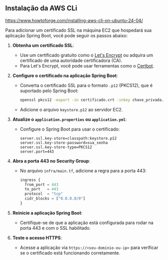 ## Instalação da AWS CLi

https://www.howtoforge.com/installing-aws-cli-on-ubuntu-24-04/

Para adicionar um certificado SSL na máquina EC2 que hospedará sua aplicação Spring Boot, você pode seguir os passos
abaixo:

1. **Obtenha um certificado SSL**:
    - Use um certificado gratuito como o [Let's Encrypt](https://letsencrypt.org/) ou adquira um certificado de uma
      autoridade certificadora (CA).
    - Para Let's Encrypt, você pode usar ferramentas como o [Certbot](https://certbot.eff.org/).

2. **Configure o certificado na aplicação Spring Boot**:
    - Converta o certificado SSL para o formato `.p12` (PKCS12), que é suportado pelo Spring Boot:
      ```bash
      openssl pkcs12 -export -in certificado.crt -inkey chave_privada.key -certfile cadeia_certificados.crt -out keystore.p12
      ```
    - Adicione o arquivo `keystore.p12` ao servidor EC2.

3. **Atualize o `application.properties` ou `application.yml`**:
    - Configure o Spring Boot para usar o certificado:
      ```properties
      server.ssl.key-store=classpath:keystore.p12
      server.ssl.key-store-password=sua_senha
      server.ssl.key-store-type=PKCS12
      server.port=443
      ```

4. **Abra a porta 443 no Security Group**:
    - No arquivo `infra/main.tf`, adicione a regra para a porta 443:
      ```terraform
      ingress {
        from_port = 443
        to_port   = 443
        protocol  = "tcp"
        cidr_blocks = ["0.0.0.0/0"]
      }
      ```

5. **Reinicie a aplicação Spring Boot**:
    - Certifique-se de que a aplicação está configurada para rodar na porta 443 e com o SSL habilitado.

6. **Teste o acesso HTTPS**:
    - Acesse a aplicação via `https://<seu-dominio-ou-ip>` para verificar se o certificado está funcionando
      corretamente.